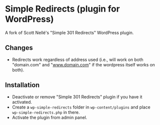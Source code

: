 # Simple Redirects (plugin for WordPress)
A fork of Scott Nellé's "Simple 301 Redirects" WordPress plugin.

## Changes
* Redirects work regardless of address used (i.e., will work on both "domain.com" and "www.domain.com" if the wordpress itself works on both).

## Installation
* Deactivate or remove "Simple 301 Redirects" plugin if you have it activated.
* Create a `wp-simple-redirects` folder in `wp-content/plugins` and place `wp-simple-redirects.php` in there.
* Activate the plugin from admin panel.